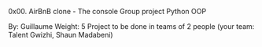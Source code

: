 0x00. AirBnB clone - The console
Group project
Python
OOP

 By: Guillaume
 Weight: 5
 Project to be done in teams of 2 people (your team: Talent Gwizhi, Shaun Madabeni)
